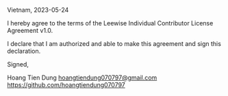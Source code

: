 Vietnam, 2023-05-24

I hereby agree to the terms of the Leewise Individual Contributor License Agreement v1.0.

I declare that I am authorized and able to make this agreement and sign this declaration.

Signed,

Hoang Tien Dung hoangtiendung070797@gmail.com https://github.com/hoangtiendung070797
